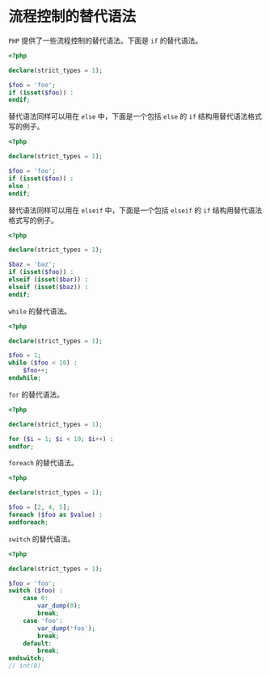 # 流程控制的替代语法

`PHP` 提供了一些流程控制的替代语法。下面是 `if` 的替代语法。

```php
<?php

declare(strict_types = 1);

$foo = 'foo';
if (isset($foo)) :
endif;

```

替代语法同样可以用在 `else` 中，下面是一个包括 `else` 的 `if` 结构用替代语法格式写的例子。

```php
<?php

declare(strict_types = 1);

$foo = 'foo';
if (isset($foo)) :
else :
endif;

```

替代语法同样可以用在 `elseif` 中，下面是一个包括 `elseif` 的 `if` 结构用替代语法格式写的例子。

```php
<?php

declare(strict_types = 1);

$baz = 'baz';
if (isset($foo)) :
elseif (isset($bar)) :
elseif (isset($baz)) :
endif;

```

`while` 的替代语法。

```php
<?php

declare(strict_types = 1);

$foo = 1;
while ($foo < 10) :
    $foo++;
endwhile;

```

`for` 的替代语法。

```php
<?php

declare(strict_types = 1);

for ($i = 1; $i < 10; $i++) :
endfor;

```

`foreach` 的替代语法。

```php
<?php

declare(strict_types = 1);

$foo = [2, 4, 5];
foreach ($foo as $value) :
endforeach;

```

`switch` 的替代语法。

```php
<?php

declare(strict_types = 1);

$foo = 'foo';
switch ($foo) :
    case 0:
        var_dump(0);
        break;
    case 'foo':
        var_dump('foo');
        break;
    default:
        break;
endswitch;
// int(0)

```

